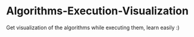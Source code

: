 # Algorithms-Execution-Visualization
Get visualization of the algorithms while executing them, learn easily :)
